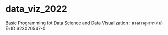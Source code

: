 # data_viz_2022
Basic Programming fot Data Science and Data Visualization : นางสาวอุมาพร คำภิชัย ID 623020547-0
